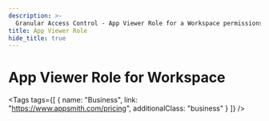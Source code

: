 ```yaml
---
description: >-
  Granular Access Control - App Viewer Role for a Workspace permissions in Appsmith
title: App Viewer Role
hide_title: true
---
```


<!-- vale off -->

<div className="tag-wrapper">
 <h1>App Viewer Role for Workspace</h1>

<Tags
tags={[
{ name: "Business", link: "https://www.appsmith.com/pricing", additionalClass: "business" }
]}
/>

</div>

<!-- vale on -->
